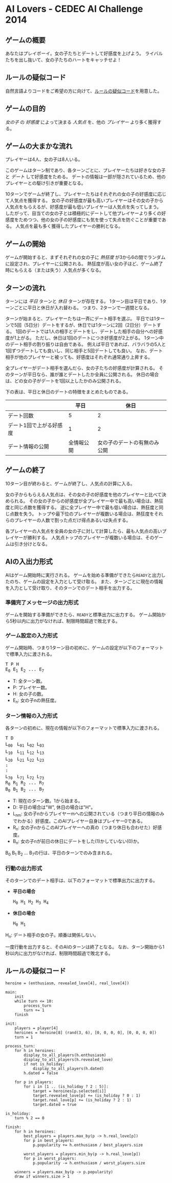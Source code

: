 # AI Lovers - CEDEC AI Challenge 2014

## ゲームの概要

あなたはプレイボーイ。女の子たちとデートして好感度を上げよう。
ライバルたちを出し抜いて、女の子たちのハートをキャッチせよ！

## ルールの疑似コード

自然言語よりコードをご希望の方に向けて、[ルールの疑似コード](#PseudoCode)を用意した。

## ゲームの目的

_女の子_ の _好感度_ によって決まる _人気点_ を、他の _プレイヤー_ より多く獲得する。

## ゲームの大まかな流れ

プレイヤーは4人、女の子は8人いる。

このゲームはターン制であり、各ターンごとに、プレイヤーたちは好きな女の子と _デート_ して好感度をためる。
デートの情報は一部が隠されているため、他のプレイヤーとの駆け引きが重要となる。

10ターンでゲームが終了し、プレイヤーたちはそれぞれの女の子の好感度に応じて人気点を獲得する。
女の子の好感度が最も高いプレイヤーはその女の子から人気点をもらえるが、好感度が最も低いプレイヤーは人気点を失ってしまう。
したがって、目当ての女の子とは積極的にデートして他プレイヤーより多くの好感度をためつつ、他の女の子の好感度にも気を使って失点を防ぐことが重要である。
人気点を最も多く獲得したプレイヤーの勝利となる。

## ゲームの開始

ゲームが開始すると、まずそれぞれの女の子に _熱狂度_ が3から6の間でランダムに設定され、プレイヤーに公開される。
熱狂度が高い女の子ほど、ゲーム終了時にもらえる（または失う）人気点が多くなる。

## ターンの流れ

ターンには _平日_ ターンと _休日_ ターンが存在する。
1ターン目は平日であり、1ターンごとに平日と休日が入れ替わる。
つまり、2ターンで一週間となる。

ターンが始まると、プレイヤーたちは一斉にデート相手を選ぶ。
平日では1ターンで5回（5日分）デートをするが、休日では1ターンに2回（2日分）デートする。
1回のデートでは1人の相手とデートをし、デートした相手の自分への好感度が1上がる。
ただし、休日は1回のデートにつき好感度が2上がる。
1ターン中のデート相手の割り振りは自由である。
例えば平日であれば、バラバラの5人と1回ずつデートしても良いし、同じ相手と5回デートしても良い。
なお、デート相手が他のプレイヤーと被っても、好感度はそれぞれ通常通り上昇する。

全プレイヤーがデート相手を選んだら、女の子たちの好感度が計算される。
そのターンが平日なら、誰が誰とデートしたか全員に公開される。
休日の場合は、どの女の子がデートを1回以上したかのみ公開される。

下の表は、平日と休日のデートの特徴をまとめたものである。

|                     | 平日 | 休日 |
| ------------------- | ---- | ---- |
| デート回数            | 5    | 2    |
| デート1回で上がる好感度 | 1    | 2    |
| デート情報の公開       | 全情報公開 | 女の子のデートの有無のみ公開 |

## ゲームの終了

10ターン目が終わると、ゲームが終了し、人気点の計算に入る。

女の子からもらえる人気点は、その女の子の好感度を他のプレイヤーと比べて決められる。
その女の子からの好感度が全プレイヤー中で最も高い場合は、熱狂度と同じ点数を獲得する。
逆に全プレイヤー中で最も低い場合は、熱狂度と同じ点数を失う。
トップや最下位のプレイヤーが複数いる場合は、熱狂度をそれらのプレイヤーの人数で割った点だけ得点あるいは失点する。

各プレイヤーの人気点を全員の女の子に対して計算したら、最も人気点の高いプレイヤーが勝利する。
人気点トップのプレイヤーが複数いる場合は、そのゲームは引き分けとなる。

## AIの入出力形式

AIはゲーム開始時に実行される。
ゲームを始める準備ができたら`READY`と出力したのち、ゲームの設定を入力として受け取る。
また、ターンごとに現在の情報を入力として受け取り、そのターンでのデート相手を出力する。

### 準備完了メッセージの出力形式

ゲームを開始する準備ができたら、`READY`と標準出力に出力する。
ゲーム開始から5秒以内に出力がなければ、制限時間超過で敗北する。

### ゲーム設定の入力形式

ゲーム開始時、つまり1ターン目の初めに、ゲームの設定が以下のフォーマットで標準入力に渡される。

<pre>
T P H
E<sub>0</sub> E<sub>1</sub> E<sub>2</sub> ... E<sub>7</sub>
</pre>

* T: 全ターン数。
* P: プレイヤー数。
* H: 女の子の数。
* E<sub>n</sub>: 女の子nの熱狂度。

### ターン情報の入力形式

各ターンの初めに、現在の情報が以下のフォーマットで標準入力に渡される。

<pre>
T D
L<sub>00</sub>　L<sub>01</sub> L<sub>02</sub> L<sub>03</sub>
L<sub>10</sub>　L<sub>11</sub> L<sub>12</sub> L<sub>13</sub>
L<sub>20</sub>　L<sub>21</sub> L<sub>22</sub> L<sub>23</sub>
:
:
L<sub>70</sub>　L<sub>71</sub> L<sub>72</sub> L<sub>73</sub>
R<sub>0</sub> R<sub>1</sub> R<sub>2</sub> ... R<sub>7</sub>
B<sub>0</sub> B<sub>1</sub> B<sub>2</sub> ... B<sub>7</sub>
</pre>

* T: 現在のターン数。1から始まる。
* D: 平日の場合は"W", 休日の場合は"H"。
* L<sub>nm</sub>: 女の子nからプレイヤーmへの公開されている（つまり平日の情報のみでわかる）好感度。このAIプレイヤー自身はプレイヤー0である。
* R<sub>n</sub>: 女の子nからこのAIプレイヤーへの真の（つまり休日も合わせた）好感度。
* B<sub>n</sub>: 女の子nが前日の休日にデートをした(1)かしていない(0)か。

B<sub>0</sub> B<sub>1</sub> B<sub>2</sub> ... B<sub>7</sub>の行は、平日のターンでのみ含まれる。

### 行動の出力形式

そのターンでのデート相手は、以下のフォーマットで標準出力に出力する。

* __平日の場合__

  <pre>
  H<sub>0</sub> H<sub>1</sub> H<sub>2</sub> H<sub>3</sub> H<sub>4</sub>
  </pre>
  
* __休日の場合__

  <pre>
  H<sub>0</sub> H<sub>1</sub>
  </pre>

H<sub>n</sub>: デート相手の女の子。順番は関係しない。

一度行動を出力すると、そのAIのターンは終了となる。
なお、ターン開始から1秒以内に出力がなければ、制限時間超過で敗北する。

<a name="PseudoCode"></a>

## ルールの疑似コード

    heroine = (enthusiasm, revealed_love[4], real_love[4])

    main:
        init
        while turn <= 10:
            process_turn
            turn += 1
        finish

    init:
        players = player[4]
        heroines = heroine[8] (rand(3, 6), [0, 0, 0, 0], [0, 0, 0, 0])
        turn = 1

    process_turn:
        for h in heroines:
            display_to_all_players(h.enthusiasm)
            display_to_all_players(h.revealed_love)
            if not is_holiday:
                display_to_all_players(h.dated)
            h.dated = false

        for p in players:
            for i in [1 .. (is_holiday ? 2 : 5)]:
                target = heroines[p.selected[i]]
                target.revealed_love[p] += (is_holiday ? 0 : 1)
                target.real_love[p] += (is_holiday ? 2 : 1)
                target.dated = true

    is_holiday:
        turn % 2 == 0

    finish:
        for h in heroines:
            best_players = players.max_by(p -> h.real_love[p])
            for p in best_players:
                p.popularity += h.enthusiasm / best_players.size

            worst_players = players.min_by(p -> h.real_love[p])
            for p in worst_players:
                p.popularity -= h.enthusiasm / worst_players.size

        winners = players.max_by(p -> p.popularity)
        draw if winners.size > 1
